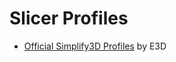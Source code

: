 
# Slicer Profiles

- [Official Simplify3D Profiles](https://github.com/e3donline/Slicer-Profiles) by E3D